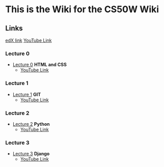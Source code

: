 # This is the Wiki for the CS50W Wiki

## Links
[edX link](https://courses.edx.org/courses/course-v1:HarvardX+CS50W+Web/course/)
[YouTube Link](https://www.youtube.com/playlist?list=PLhQjrBD2T380xvFSUmToMMzERZ3qB5Ueu)

### Lecture 0
- [Lecture 0](lecture0_CS50W/lecture0%20-%20Git.md) **HTML and CSS**
  - [YouTube Link](https://www.youtube.com/watch?v=MLYwcHppSH8&list=PLhQjrBD2T380xvFSUmToMMzERZ3qB5Ueu&index=3&t=4057s)

### Lecture 1
- [Lecture 1](lecture1_CS50W/lecture1%20-%20HTML%20and%20CSS.md) **GIT**
  - [YouTube Link](https://www.youtube.com/watch?v=MLYwcHppSH8&list=PLhQjrBD2T380xvFSUmToMMzERZ3qB5Ueu&index=3&t=4057s)
  
### Lecture 2
- [Lecture 2]() **Python**
  - [YouTube Link](https://www.youtube.com/watch?v=xOgOKEXzlOg&list=PLhQjrBD2T380xvFSUmToMMzERZ3qB5Ueu&index=5&t=905s)

### Lecture 3
- [Lecture 3]() **Django**
  - [YouTube Link](https://www.youtube.com/watch?v=SeJIm7QkU7I&list=PLhQjrBD2T380xvFSUmToMMzERZ3qB5Ueu&index=6&t=0s)
